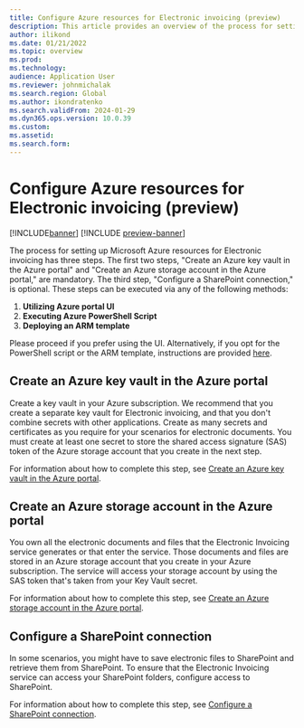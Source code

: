 ```yaml
---
title: Configure Azure resources for Electronic invoicing (preview)
description: This article provides an overview of the process for setting up Microsoft Azure resources for Electronic invoicing (preview).
author: ilikond
ms.date: 01/21/2022
ms.topic: overview
ms.prod: 
ms.technology: 
audience: Application User
ms.reviewer: johnmichalak
ms.search.region: Global
ms.author: ikondratenko
ms.search.validFrom: 2024-01-29
ms.dyn365.ops.version: 10.0.39 
ms.custom: 
ms.assetid: 
ms.search.form: 
---
```


# Configure Azure resources for Electronic invoicing (preview)

[!INCLUDE[banner](../../includes/banner.md)]
[!INCLUDE [preview-banner](~/../shared-content/shared/preview-includes/preview-banner.md)]

The process for setting up Microsoft Azure resources for Electronic invoicing has three steps. The first two steps, "Create an Azure key vault in the Azure portal" and "Create an Azure storage account in the Azure portal," are mandatory. The third step, "Configure a SharePoint connection," is optional. These steps can be executed via any of the following methods:
1. **Utilizing Azure portal UI**
2. **Executing Azure PowerShell Script**
3. **Deploying an ARM template**

Please proceed if you prefer using the UI. Alternatively, if you opt for the PowerShell script or the ARM template, instructions are provided [here](e-invoicing-set-up-azure-resources-automation.md).

## Create an Azure key vault in the Azure portal

Create a key vault in your Azure subscription. We recommend that you create a separate key vault for Electronic invoicing, and that you don't combine secrets with other applications. Create as many secrets and certificates as you require for your scenarios for electronic documents. You must create at least one secret to store the shared access signature (SAS) token of the Azure storage account that you create in the next step.

For information about how to complete this step, see [Create an Azure key vault in the Azure portal](gs-e-invoicing-create-azure-key-vault-azure-portal.md).

## Create an Azure storage account in the Azure portal

You own all the electronic documents and files that the Electronic Invoicing service generates or that enter the service. Those documents and files are stored in an Azure storage account that you create in your Azure subscription. The service will access your storage account by using the SAS token that's taken from your Key Vault secret.

For information about how to complete this step, see [Create an Azure storage account in the Azure portal](gs-e-invoicing-create-azure-storage-account-azure-portal.md).

## Configure a SharePoint connection

In some scenarios, you might have to save electronic files to SharePoint and retrieve them from SharePoint. To ensure that the Electronic Invoicing service can access your SharePoint folders, configure access to SharePoint.

For information about how to complete this step, see [Configure a SharePoint connection](gs-e-invoicing-create-sharepoint-connection.md).
